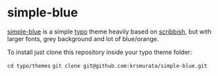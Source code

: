 simple-blue
===========

[simple-blue][1] is a simple [typo][3] theme heavily based on [scribbish][2], but with larger fonts, grey background and lot of blue/orange.

To install just clone this repository inside your typo theme folder:

`cd typo/themes`
`git clone git@github.com:krsmurata/simple-blue.git` 

[1]: http://github.com/krsmurata/simple-blue
[2]: http://quotedprintable.com/pages/scribbish
[3]: http://wiki.github.com/fdv/typo/
